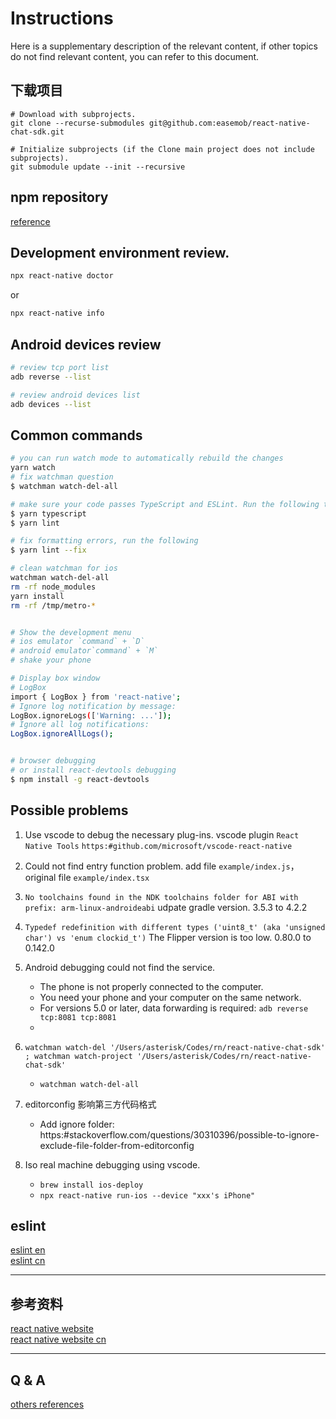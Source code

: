 # Instructions

Here is a supplementary description of the relevant content, if other topics do not find relevant content, you can refer to this document.

## 下载项目

```
# Download with subprojects.
git clone --recurse-submodules git@github.com:easemob/react-native-chat-sdk.git

# Initialize subprojects (if the Clone main project does not include subprojects).
git submodule update --init --recursive
```

## npm repository

[reference](https:#www.npmjs.com/package/react-native-chat-sdk)

## Development environment review.

```sh
npx react-native doctor
```
or
```sh
npx react-native info
```

## Android devices review
```sh
# review tcp port list
adb reverse --list

# review android devices list
adb devices --list
```

## Common commands

```sh
# you can run watch mode to automatically rebuild the changes
yarn watch
# fix watchman question
$ watchman watch-del-all

# make sure your code passes TypeScript and ESLint. Run the following to verify:
$ yarn typescript
$ yarn lint

# fix formatting errors, run the following
$ yarn lint --fix

# clean watchman for ios
watchman watch-del-all
rm -rf node_modules
yarn install
rm -rf /tmp/metro-*


# Show the development menu
# ios emulator `command` + `D`
# android emulator`command` + `M`
# shake your phone

# Display box window
# LogBox
import { LogBox } from 'react-native';
# Ignore log notification by message:
LogBox.ignoreLogs(['Warning: ...']);
# Ignore all log notifications:
LogBox.ignoreAllLogs();


# browser debugging
# or install react-devtools debugging
$ npm install -g react-devtools

```

## Possible problems
1. Use vscode to debug the necessary plug-ins.
   vscode plugin `React Native Tools` `https:#github.com/microsoft/vscode-react-native`

2. Could not find entry function problem.
   add file `example/index.js`， original file `example/index.tsx`

3. `No toolchains found in the NDK toolchains folder for ABI with prefix: arm-linux-androideabi`
   udpate gradle version. 3.5.3 to 4.2.2

4. `Typedef redefinition with different types ('uint8_t' (aka 'unsigned char') vs 'enum clockid_t')`
   The Flipper version is too low. 0.80.0 to 0.142.0

5. Android debugging could not find the service.
   - The phone is not properly connected to the computer.
   - You need your phone and your computer on the same network.
   - For versions 5.0 or later, data forwarding is required: `adb reverse tcp:8081 tcp:8081`
   - 
6. `watchman watch-del '/Users/asterisk/Codes/rn/react-native-chat-sdk' ; watchman watch-project '/Users/asterisk/Codes/rn/react-native-chat-sdk'`
   - `watchman watch-del-all`

7. editorconfig 影响第三方代码格式
   - Add ignore folder: https:#stackoverflow.com/questions/30310396/possible-to-ignore-exclude-file-folder-from-editorconfig

8. Iso real machine debugging using vscode.
   - `brew install ios-deploy`
   - `npx react-native run-ios --device "xxx's iPhone"`


## eslint

[eslint en](https:#eslint.org/docs/rules/no-shadow)  
[eslint cn](http:#eslint.cn/docs/rules/no-shadow)

---

## 参考资料

[react native website](https:#reactnative.dev/)  
[react native website cn](https:#reactnative.cn/)

---

## Q & A

[others references](https:#note.youdao.com/s/5eHWCnPb)
